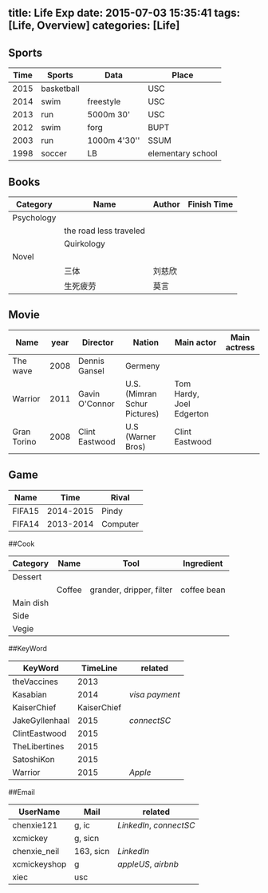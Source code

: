 title: Life Exp
date: 2015-07-03 15:35:41
tags: [Life, Overview]
categories: [Life]
---

## Sports

| Time | Sports | Data | Place|
| --- | --- | --- | --- |
| 2015 | basketball |  | USC |
| 2014 | swim | freestyle | USC|
| 2013 | run | 5000m 30'| USC |
| 2012 | swim | forg | BUPT |
| 2003 | run | 1000m 4'30'' | SSUM |
| 1998 | soccer | LB | elementary school |

## Books

|Category| Name | Author | Finish Time|
| --- | --- | --- | --- |
| Psychology||||
| | the road less traveled | | |
| |  Quirkology | | |
| Novel||||
| | 三体 | 刘慈欣 | |
| | 生死疲劳 | 莫言 | | |

## Movie

| Name | year |Director | Nation | Main actor | Main actress |
| ---- | ---- | -------- | ------ | ---------- | ------------ |
| The wave | 2008 |Dennis Gansel | Germeny | | |
| Warrior | 2011 | Gavin O'Connor | U.S. (Mimran Schur Pictures) | Tom Hardy, Joel Edgerton ||
| Gran Torino | 2008 | Clint Eastwood | U.S (Warner Bros) | Clint Eastwood |||

## Game

| Name | Time | Rival |
| --- | --- | --- |
| FIFA15 | 2014-2015| Pindy
| FIFA14 | 2013-2014 | Computer |


##Cook

| Category | Name | Tool | Ingredient |
| -------- | ---- | ---- | ---------- |
| Dessert | | | |
| | Coffee| grander, dripper, filter| coffee bean |
| Main dish||||
|Side||||
|Vegie||||

##KeyWord

| KeyWord | TimeLine | related |
| -------- | ------- | ------- |
| theVaccines | 2013 | |
| Kasabian | 2014 | _visa payment_ |
| KaiserChief | KaiserChief  |  |
| JakeGyllenhaal | 2015 | _connectSC_ |
| ClintEastwood | 2015 | |
| TheLibertines | 2015 | |
| SatoshiKon | 2015 | |
| Warrior | 2015 | _Apple_ |

##Email

| UserName | Mail | related |
| -------- | ---- | ------- |
| chenxie121 | g, ic | _LinkedIn_, _connectSC_ |
| xcmickey | g, sicn | |
| chenxie_neil | 163, sicn | _LinkedIn_ |
| xcmickeyshop | g | _appleUS_, _airbnb_|
| xiec | usc | | |
